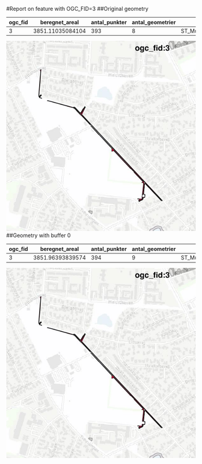 #Report on feature with OGC_FID=3
##Original geometry



| ogc_fid |  beregnet_areal  | antal_punkter | antal_geometrier |      type       |
|---------|------------------|---------------|------------------|-----------------|
|       3 | 3851.11035084104 |           393 |                8 | ST_MultiPolygon|
![geom](../images/3_invalid.jpg)
##Geometry with buffer 0



| ogc_fid |  beregnet_areal  | antal_punkter | antal_geometrier |      type       |
|---------|------------------|---------------|------------------|-----------------|
|       3 | 3851.96393839574 |           394 |                9 | ST_MultiPolygon|
![geom](../images/3_buffer0.jpg)
